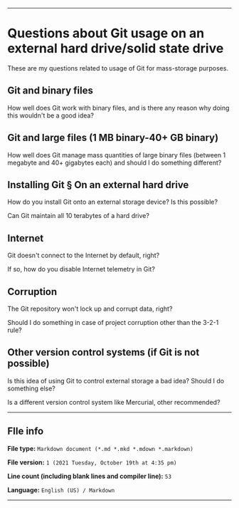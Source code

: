 
***

# Questions about Git usage on an external hard drive/solid state drive

These are my questions related to usage of Git for mass-storage purposes.

## Git and binary files

How well does Git work with binary files, and is there any reason why doing this wouldn't be a good idea?

## Git and large files (1 MB binary-40+ GB binary)

How well does Git manage mass quantities of large binary files (between 1 megabyte and 40+ gigabytes each) and should I do something different?

## Installing Git § On an external hard drive

How do you install Git onto an external storage device? Is this possible?

Can Git maintain all 10 terabytes of a hard drive?

## Internet

Git doesn't connect to the Internet by default, right?

If so, how do you disable Internet telemetry in Git?

## Corruption

The Git repository won't lock up and corrupt data, right?

Should I do something in case of project corruption other than the 3-2-1 rule?

## Other version control systems (if Git is not possible)

Is this idea of using Git to control external storage a bad idea? Should I do something else?

Is a different version control system like Mercurial, other recommended?

***

## FIle info

**File type:** `Markdown document (*.md *.mkd *.mdown *.markdown)`

**File version:** `1 (2021 Tuesday, October 19th at 4:35 pm)`

**Line count (including blank lines and compiler line):** `53`

**Language:** `English (US) / Markdown`

***

